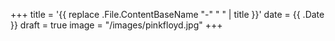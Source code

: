 +++
title = '{{ replace .File.ContentBaseName "-" " " | title }}'
date = {{ .Date }}
draft = true
image = "/images/pinkfloyd.jpg"
+++
